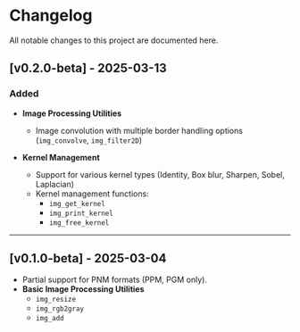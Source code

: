 # Changelog

All notable changes to this project are documented here.

## [v0.2.0-beta] - 2025-03-13

### Added
- **Image Processing Utilities**
  - Image convolution with multiple border handling options (`img_convolve`, `img_filter2D`)

- **Kernel Management**
  - Support for various kernel types (Identity, Box blur, Sharpen, Sobel, Laplacian)
  - Kernel management functions:
    - `img_get_kernel`
    - `img_print_kernel`
    - `img_free_kernel`

---

## [v0.1.0-beta] - 2025-03-04
- Partial support for PNM formats (PPM, PGM only).
- **Basic Image Processing Utilities**
  - `img_resize`
  - `img_rgb2gray`
  - `img_add`
